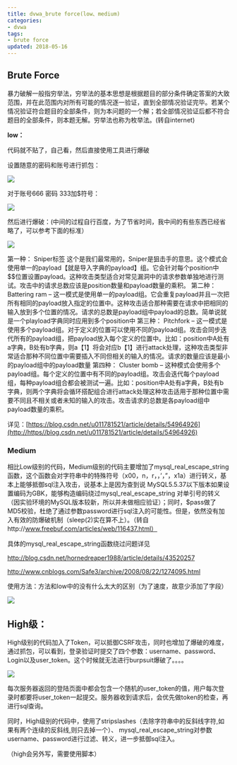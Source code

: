```yaml
---
title: dvwa_brute force(low、medium)
categories:
- dvwa	
tags:
- brute force
updated: 2018-05-16
---
```


## **Brute Force**

暴力破解一般指穷举法，穷举法的基本思想是根据题目的部分条件确定答案的大致范围，并在此范围内对所有可能的情况逐一验证，直到全部情况验证完毕。若某个情况验证符合题目的全部条件，则为本问题的一个解；若全部情况验证后都不符合题目的全部条件，则本题无解。穷举法也称为枚举法。(转自internet)



 **low：**

代码就不贴了，自己看，然后直接使用工具进行爆破

设置随意的密码和账号进行抓包：

<img src="{{ site.url }}/assets/blog_images/brute force_low_medium_01.png" />



对于账号666 密码 333加$符号：

<img src="{{ site.url }}/assets/blog_images/brute force_low_medium_02.png" />

然后进行爆破：(中间的过程自行百度，为了节省时间，我中间的有些东西已经省略了，可以参考下面的标准）

<img src="{{ site.url }}/assets/blog_images/brute force_low_medium_03.png" />

第一种：
Sniper标签   这个是我们最常用的，Sniper是狙击手的意思。这个模式会使用单一的payload【就是导入字典的payload】组。它会针对每个position中$$位置设置payload。这种攻击类型适合对常见漏洞中的请求参数单独地进行测试。攻击中的请求总数应该是position数量和payload数量的乘积。
第二种：
Battering  ram –  这一模式是使用单一的payload组。它会重复payload并且一次把所有相同的payload放入指定的位置中。这种攻击适合那种需要在请求中把相同的输入放到多个位置的情况。请求的总数是payload组中payload的总数。简单说就是一个playload字典同时应用到多个position中
第三种：
Pitchfork  –  这一模式是使用多个payload组。对于定义的位置可以使用不同的payload组。攻击会同步迭代所有的payload组，把payload放入每个定义的位置中。比如：position中A处有a字典，B处有b字典，则a【1】将会对应b【1】进行attack处理，这种攻击类型非常适合那种不同位置中需要插入不同但相关的输入的情况。请求的数量应该是最小的payload组中的payload数量
第四种：
Cluster  bomb –  这种模式会使用多个payload组。每个定义的位置中有不同的payload组。攻击会迭代每个payload组，每种payload组合都会被测试一遍。比如：position中A处有a字典，B处有b字典，则两个字典将会循环搭配组合进行attack处理这种攻击适用于那种位置中需要不同且不相关或者未知的输入的攻击。攻击请求的总数是各payload组中payload数量的乘积。

详见：[https://blog.csdn.net/u011781521/article/details/54964926](http://https//blog.csdn.net/u011781521/article/details/54964926)

### **Medium**

相比Low级别的代码，Medium级别的代码主要增加了mysql_real_escape_string函数，这个函数会对字符串中的特殊符号（x00，n，r，，’，”，x1a）进行转义，基本上能够抵御sql注入攻击，说基本上是因为查到说  MySQL5.5.37以下版本如果设置编码为GBK，能够构造编码绕过mysql_real_escape_string  对单引号的转义（因实验环境的MySQL版本较新，所以并未做相应验证）；同时，$pass做了MD5校验，杜绝了通过参数password进行sql注入的可能性。但是，依然没有加入有效的防爆破机制（sleep(2)实在算不上）。（转自http://www.freebuf.com/articles/web/116437.html）

具体的mysql_real_escape_string函数绕过问题详见

<http://blog.csdn.net/hornedreaper1988/article/details/43520257>

<http://www.cnblogs.com/Safe3/archive/2008/08/22/1274095.html>

使用方法：方法和low中的没有什么太大的区别（为了速度，故意少添加了字段）

<img src="{{ site.url }}/assets/blog_images/brute force_low_medium_04.png" />



## High级：

High级别的代码加入了Token，可以抵御CSRF攻击，同时也增加了爆破的难度，通过抓包，可以看到，登录验证时提交了四个参数：username、password、Login以及user_token。这个时候就无法进行burpsuit爆破了。。。。

<img src="{{ site.url }}/assets/blog_images/brute force_low_medium_05.png" />



每次服务器返回的登陆页面中都会包含一个随机的user_token的值，用户每次登录时都要将user_token一起提交。服务器收到请求后，会优先做token的检查，再进行sql查询。

同时，High级别的代码中，使用了stripslashes（去除字符串中的反斜线字符,如果有两个连续的反斜线,则只去掉一个）、 mysql_real_escape_string对参数username、password进行过滤、转义，进一步抵御sql注入。

（high会另外写，需要使用脚本）



​

